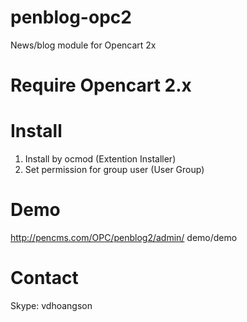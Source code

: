 # penblog-opc2
News/blog module for Opencart 2x

# Require Opencart 2.x

# Install
1. Install by ocmod (Extention Installer)
2. Set permission for group user (User Group)

# Demo
http://pencms.com/OPC/penblog2/admin/
demo/demo

# Contact
Skype: vdhoangson
